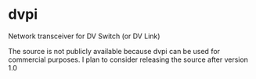 # dvpi
Network transceiver for DV Switch (or DV Link)

The source is not publicly available because dvpi can be used for commercial purposes.
I plan to consider releasing the source after version 1.0
